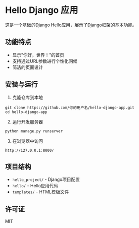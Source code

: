 # Hello Django 应用

这是一个基础的Django Hello应用，展示了Django框架的基本功能。

## 功能特点

- 显示"你好，世界！"的首页
- 支持通过URL参数进行个性化问候
- 简洁的页面设计

## 安装与运行

1. 克隆仓库到本地
```
git clone https://github.com/你的用户名/hello-django-app.git
cd hello-django-app
```

2. 运行开发服务器
```
python manage.py runserver
```

3. 在浏览器中访问
```
http://127.0.0.1:8000/
```

## 项目结构

- `hello_project/` - Django项目配置
- `hello/` - Hello应用代码
- `templates/` - HTML模板文件

## 许可证

MIT